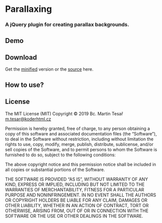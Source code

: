 # Parallaxing
### A jQuery plugin for creating parallax backgrounds.

## Demo

## Download
Get the [minified](https://raw.github.com/hwthorn/parallaxify/master/jquery.parallaxify.min.js) version or the [source](https://raw.github.com/hwthorn/parallaxify/master/jquery.parallaxify.js) here.

## How to use? 

## License
The MIT License (MIT)
Copyright © 2019 Bc. Martin Tesař <m.tesar@koderhtml.cz>

Permission is hereby granted, free of charge, to any person obtaining a copy
of this software and associated documentation files (the “Software”), to deal
in the Software without restriction, including without limitation the rights
to use, copy, modify, merge, publish, distribute, sublicense, and/or sell
copies of the Software, and to permit persons to whom the Software is
furnished to do so, subject to the following conditions:

The above copyright notice and this permission notice shall be included in
all copies or substantial portions of the Software.

THE SOFTWARE IS PROVIDED “AS IS”, WITHOUT WARRANTY OF ANY KIND, EXPRESS OR
IMPLIED, INCLUDING BUT NOT LIMITED TO THE WARRANTIES OF MERCHANTABILITY,
FITNESS FOR A PARTICULAR PURPOSE AND NONINFRINGEMENT. IN NO EVENT SHALL THE
AUTHORS OR COPYRIGHT HOLDERS BE LIABLE FOR ANY CLAIM, DAMAGES OR OTHER
LIABILITY, WHETHER IN AN ACTION OF CONTRACT, TORT OR OTHERWISE, ARISING FROM,
OUT OF OR IN CONNECTION WITH THE SOFTWARE OR THE USE OR OTHER DEALINGS IN
THE SOFTWARE.
